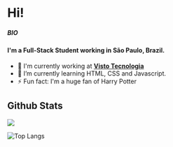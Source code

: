 # Hi!
##### BIO

#### I'm a Full-Stack Student working in São Paulo, Brazil.

-   🏢  I'm currently working at  [**Visto Tecnologia**](https://visto.global/)
-   🌱  I’m currently learning HTML, CSS and Javascript.
-    ⚡️  Fun fact: I'm a huge fan of Harry Potter

## Github Stats


<a href="">
  <img align="centre" src="https://github-readme-stats.vercel.app/api?username=tpvale&count_private=true&include_all_commits=true&show_icons=true&title_color=007bff&text_color=e7e7e7&icon_color=007bff&bg_color=171c28" />
<a />
  
![Top Langs](https://github-readme-stats.vercel.app/api/top-langs/?username=tpvale&layout=compact&title_color=007bff&text_color=e7e7e7&icon_color=007bff&bg_color=171c28)
